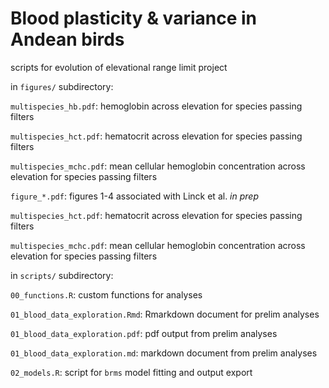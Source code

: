# Blood plasticity & variance in Andean birds

scripts for evolution of elevational range limit project   

in `figures/` subdirectory:   

`multispecies_hb.pdf`: hemoglobin across elevation for species passing filters  

`multispecies_hct.pdf`: hematocrit across elevation for species passing filters  

`multispecies_mchc.pdf`: mean cellular hemoglobin concentration across elevation for species passing filters  

`figure_*.pdf`: figures 1-4 associated with Linck et al. *in prep*  

`multispecies_hct.pdf`: hematocrit across elevation for species passing filters  

`multispecies_mchc.pdf`: mean cellular hemoglobin concentration across elevation for species passing filters  

in `scripts/` subdirectory:    

`00_functions.R`: custom functions for analyses  

`01_blood_data_exploration.Rmd`: Rmarkdown document for prelim analyses  

`01_blood_data_exploration.pdf`: pdf output from prelim analyses  

`01_blood_data_exploration.md`: markdown document from prelim analyses  

`02_models.R`: script for `brms` model fitting and output export

